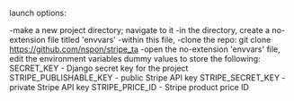 launch options:

-make a new project directory; navigate to it
-in the directory, create a no-extension file titled 'envvars'
-within this file, 
-clone the repo: git clone https://github.com/nspon/stripe_ta
-open the no-extension 'envvars' file, edit the environment variables dummy values to store the following:
    SECRET_KEY - Django secret key for the project
    STRIPE_PUBLISHABLE_KEY - public Stripe API key
    STRIPE_SECRET_KEY - private Stripe API key
    STRIPE_PRICE_ID - Stripe product price ID
